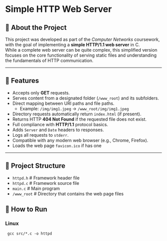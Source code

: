 # Simple HTTP Web Server

## 📜 About the Project
This project was developed as part of the *Computer Networks* coursework, with the goal of implementing a **simple HTTP/1.1 web server** in C.  
While a complete web server can be quite complex, this simplified version focuses on the core functionality of serving static files and understanding the fundamentals of HTTP communication.

---

## 🎯 Features
- Accepts only **GET** requests.
- Serves content from a designated folder (`/www_root`) and its subfolders.
- Direct mapping between URI paths and file paths.
  - Example: `/img/img1.jpeg` → `/www_root/img/img1.jpeg`
- Directory requests automatically return `index.html` (if present).
- Returns HTTP **404 Not Found** if the requested file does not exist.
- Full compliance with **HTTP/1.1** protocol basics.
- Adds `Server` and `Date` headers to responses.
- Logs all requests to `stderr`.
- Compatible with any modern web browser (e.g., Chrome, Firefox).
- Loads the web page `favicon.ico` if has one

---

## 📂 Project Structure

- `httpd.h` # Framework header file
- `httpd.c` # Framework source file
- `main.c` # Main program
- `/www_root` # Directory that contains the web page files

 ## 🚀 How to Run

 ### Linux

```
 gcc src/*.c -o httpd
```

 

